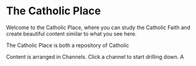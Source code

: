 # The Catholic Place

Welcome to the Catholic Place, where you can study the Catholic Faith and create beautiful content similar to what you see here. 

The Catholic Place is both a repository of Catholic 

Content is arranged in Channels. Click a channel to start drilling down. A